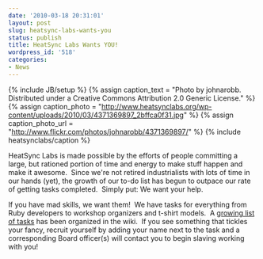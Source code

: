 ```yaml
---
date: '2010-03-18 20:31:01'
layout: post
slug: heatsync-labs-wants-you
status: publish
title: HeatSync Labs Wants YOU!
wordpress_id: '518'
categories:
- News
---
```


{% include JB/setup %}
{% assign caption_text = "Photo by johnarobb. Distributed under a Creative Commons Attribution 2.0 Generic License." %}
{% assign caption_photo = "http://www.heatsynclabs.org/wp-content/uploads/2010/03/4371369897_2bffca0f31.jpg" %}
{% assign caption_photo_url = "http://www.flickr.com/photos/johnarobb/4371369897/" %}
{% include heatsynclabs/caption %}

HeatSync Labs is made possible by the efforts of people committing a large, but rationed portion of time and energy to make stuff happen and make it awesome.  Since we're not retired industrialists with lots of time in our hands (yet), the growth of our to-do list has begun to outpace our rate of getting tasks completed.  Simply put: We want your help.

If you have mad skills, we want them!  We have tasks for everything from Ruby developers to workshop organizers and t-shirt models.  A [growing list of tasks](http://www.heatsynclabs.org/wiki/Help_Wanted) has been organized in the wiki.  If you see something that tickles your fancy, recruit yourself by adding your name next to the task and a corresponding Board officer(s) will contact you to begin slaving working with you!

